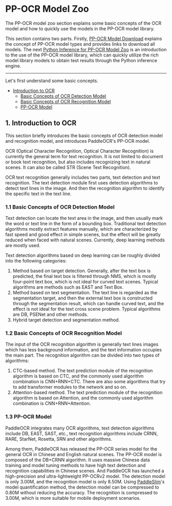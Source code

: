 # PP-OCR Model Zoo
The PP-OCR model zoo section explains some basic concepts of the OCR model and how to quickly use the models in the PP-OCR model library.

This section contains two parts. Firstly, [PP-OCR Model Download](./models_list_en.md) explains the concept of PP-OCR model types and provides links to download all models.  The next [Python Inference for PP-OCR Model Zoo](./inference_ppocr_en.md) is an introduction to the use of the PP-OCR model library, which can quickly utilize the rich model library models to obtain test results through the Python inference engine.

------

Let's first understand some basic concepts.

- [Introduction to OCR](#introduction-to-ocr)
  * [Basic Concepts of OCR Detection Model](#basic-concepts-of-ocr-detection-model)
  * [Basic Concepts of OCR Recognition Model](#basic-concepts-of-ocr-recognition-model)
  * [PP-OCR Model](#pp-ocr-model)


## 1. Introduction to OCR

This section briefly introduces the basic concepts of OCR detection model and recognition model, and introduces PaddleOCR's PP-OCR model.

OCR (Optical Character Recognition, Optical Character Recognition) is currently the general term for text recognition. It is not limited to document or book text recognition, but also includes recognizing text in natural scenes. It can also be called STR (Scene Text Recognition).

OCR text recognition generally includes two parts, text detection and text recognition. The text detection module first uses detection algorithms to detect text lines in the image. And then the recognition algorithm to identify the specific text in the text line.


### 1.1 Basic Concepts of OCR Detection Model

Text detection can locate the text area in the image, and then usually mark the word or text line in the form of a bounding box. Traditional text detection algorithms mostly extract features manually, which are characterized by fast speed and good effect in simple scenes, but the effect will be greatly reduced when faced with natural scenes. Currently, deep learning methods are mostly used.

Text detection algorithms based on deep learning can be roughly divided into the following categories:
1. Method based on target detection. Generally, after the text box is predicted, the final text box is filtered through NMS, which is mostly four-point text box, which is not ideal for curved text scenes. Typical algorithms are methods such as EAST and Text Box.
2. Method based on text segmentation. The text line is regarded as the segmentation target, and then the external text box is constructed through the segmentation result, which can handle curved text, and the effect is not ideal for the text cross scene problem. Typical algorithms are DB, PSENet and other methods.
3. Hybrid target detection and segmentation method.


### 1.2 Basic Concepts of OCR Recognition Model

The input of the OCR recognition algorithm is generally text lines images which has less background information, and the text information occupies the main part. The recognition algorithm can be divided into two types of algorithms:
1. CTC-based method. The text prediction module of the recognition algorithm is based on CTC, and the commonly used algorithm combination is CNN+RNN+CTC. There are also some algorithms that try to add transformer modules to the network and so on.
2. Attention-based method. The text prediction module of the recognition algorithm is based on Attention, and the commonly used algorithm combination is CNN+RNN+Attention.


### 1.3 PP-OCR Model

PaddleOCR integrates many OCR algorithms, text detection algorithms include DB, EAST, SAST, etc., text recognition algorithms include CRNN, RARE, StarNet, Rosetta, SRN and other algorithms.

Among them, PaddleOCR has released the PP-OCR series model for the general OCR in Chinese and English natural scenes. The PP-OCR model is composed of the DB+CRNN algorithm. It uses massive Chinese data training and model tuning methods to have high text detection and recognition capabilities in Chinese scenes. And PaddleOCR has launched a high-precision and ultra-lightweight PP-OCRv2 model. The detection model is only 3.00M, and the recognition model is only 8.50M. Using [PaddleSlim](https://github.com/PaddlePaddle/PaddleSlim)'s model quantification method, the detection model can be compressed to 0.80M without reducing the accuracy. The recognition is compressed to 3.00M, which is more suitable for mobile deployment scenarios.
